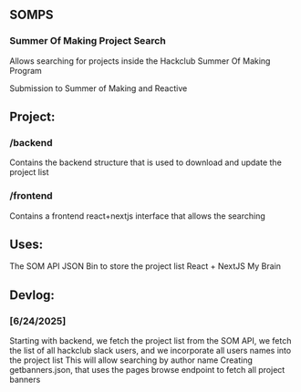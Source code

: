 ## SOMPS
### Summer Of Making Project Search

Allows searching for projects inside the Hackclub Summer Of Making Program

Submission to Summer of Making and Reactive

## Project:
### /backend
Contains the backend structure that is used to download and update the project list
### /frontend
Contains a frontend react+nextjs interface that allows the searching

## Uses:
The SOM API
JSON Bin to store the project list
React + NextJS
My Brain

## Devlog:
### [6/24/2025]
Starting with backend, we fetch the project list from the SOM API, we fetch the list of all hackclub slack users, and we incorporate all users names into the project list
This will allow searching by author name
Creating getbanners.json, that uses the pages browse endpoint to fetch all project banners